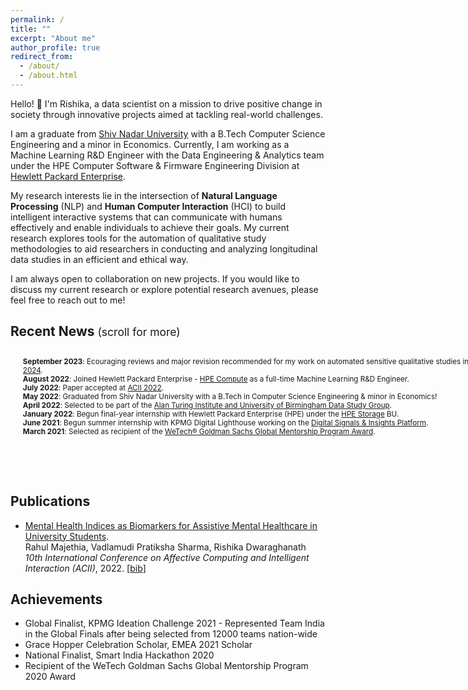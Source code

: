 ```yaml
---
permalink: /
title: ""
excerpt: "About me"
author_profile: true
redirect_from: 
  - /about/
  - /about.html
---
```


Hello! 👋 I'm Rishika, a data scientist on a mission to drive positive change in society through innovative projects aimed at tackling real-world challenges.

I am a graduate from [Shiv Nadar University](https://snu.edu.in/programs/btech-in-computer-science-engineering/) with a B.Tech Computer Science Engineering and a minor in Economics. Currently, I am working as a Machine Learning R&D Engineer with the Data Engineering & Analytics team under the HPE Computer Software & Firmware Engineering Division at [Hewlett Packard Enterprise](https://www.hpe.com/in/en/compute.html?jumpid=ps_n1q8y6im2_aid-520074550&ef_id=Cj0KCQjw4vKpBhCZARIsAOKHoWR-Aj5JEfEv-b70lxhEsGR4qCwlWc85-gBV2Dz246g4q2WppgJ-nvoaAntxEALw_wcB:G:s&s_kwcid=AL!13472!3!657075069960!e!!g!!hpe%20compute!19913506792!148246418066&).

My research interests lie in the intersection of **Natural Language Processing** (NLP) and **Human Computer Interaction** (HCI) to build intelligent interactive systems that can communicate with humans effectively and enable individuals to achieve their goals. My current research explores tools for the automation of qualitative study methodologies to aid researchers in conducting and analyzing longitudinal data studies in an efficient and ethical way.

I am always open to collaboration on new projects. If you would like to discuss my current research or explore potential research avenues, please feel free to reach out to me!


## Recent News <span style="font-size: smaller; font-weight: normal;">(scroll for more)</span>
<div style="width: 800px; height: 200px; overflow: auto; font-size: smaller; ">
<ul>
    <strong>September 2023</strong>: Ecouraging reviews and major revision recommended for my work on automated sensitive qualitative studies in <a href="https://cscw.acm.org/2024/">CSCW 2024</a>.<br>
    <strong>August 2022</strong>: Joined Hewlett Packard Enterprise - <a href="https://www.hpe.com/in/en/compute.html?jumpid=ps_n1q8y6im2_aid-520074550&ef_id=Cj0KCQjw4vKpBhCZARIsAOKHoWQXHniVf189y4-N_ZR73lKUn9KmNZlZ_rhm0PZGZCKwBR68fUj6vckaAotDEALw_wcB:G:s&s_kwcid=AL!13472!3!657075069960!e!!g!!hpe%20compute!19913506792!148246418066&">HPE Compute</a> as a full-time Machine Learning R&D Engineer. <br>
    <strong>July 2022</strong>: Paper accepted at <a href="https://acii-conf.net/2022/">ACII 2022</a>.<br>
    <strong>May 2022</strong>: Graduated from Shiv Nadar University with a B.Tech in Computer Science Engineering & minor in Economics!<br>
    <strong>April 2022</strong>: Selected to be part of the <a href="https://www.birmingham.ac.uk/research/data-science/turing/dsg-participate.aspx">Alan Turing Institute and University of Birmingham Data Study Group</a>.<br>
    <strong>January 2022</strong>: Begun final-year internship with Hewlett Packard Enterprise (HPE) under the <a href="https://www.hpe.com/in/en/storage.html?jumpid=ps_wjhuvxh1w_aid-520074550&ef_id=Cj0KCQjw4vKpBhCZARIsAOKHoWRBGArA0MM0DnHr_p7WdwrgxtXIChcxMamt8NAC4SQLb57SuwA8MWcaAvL1EALw_wcB:G:s&s_kwcid=AL!13472!3!653027996876!e!!g!!hpe%20storage!19913506792!147852216699&">HPE Storage</a> BU.<br>
    <strong>June 2021</strong>: Begun summer internship with KPMG Digital Lighthouse working on the <a href="https://dsip.kpmg.com/">Digital Signals & Insights Platform</a>.<br>
    <strong>March 2021</strong>: Selected as recipient of the <a href="https://www.iie.org/programs/wetech/stem-scholarships-for-women/goldman-sachs-scholarship/">WeTech® Goldman Sachs Global Mentorship Program Award</a>.
  </ul>
</div>

## Publications

<ul>
<li><a href="https://ieeexplore.ieee.org/abstract/document/9953847">Mental Health Indices as Biomarkers for Assistive Mental Healthcare in University Students</a>.<br>Rahul Majethia, Vadlamudi Pratiksha Sharma, Rishika Dwaraghanath <i>10th International Conference on Affective Computing and Intelligent Interaction (ACII)</i>, 2022. [<a href="javascript:copy(div0, bib0)">bib</a>]<br>
<div id="div0"></div><div id="bib0" style="display:none">
<div class="bib">
<pre>
        @inproceedings{majethia2022mental,
                title={Mental Health Indices as Biomarkers for Assistive Mental Healthcare in University Students},
                author={Majethia, Rahul and Sharma, Vadlamudi Pratiksha and Dwaraghanath, Rishika},
                booktitle={2022 10th International Conference on Affective Computing and Intelligent Interaction (ACII)},
                pages={1--8},
                year={2022},
                organization={IEEE}
              }
</pre>
</div>
</div> </li>
</ul>

## Achievements
- Global Finalist, KPMG Ideation Challenge 2021 - Represented Team India in the Global Finals after being selected from 12000 teams nation-wide
- Grace Hopper Celebration Scholar, EMEA 2021 Scholar
- National Finalist, Smart India Hackathon 2020
- Recipient of the WeTech Goldman Sachs Global Mentorship Program 2020 Award


